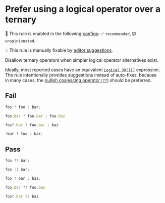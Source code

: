 # Prefer using a logical operator over a ternary

💼 This rule is enabled in the following [configs](https://github.com/sindresorhus/eslint-plugin-unicorn#recommended-config): ✅ `recommended`, ☑️ `unopinionated`.

💡 This rule is manually fixable by [editor suggestions](https://eslint.org/docs/latest/use/core-concepts#rule-suggestions).

<!-- end auto-generated rule header -->
<!-- Do not manually modify this header. Run: `npm run fix:eslint-docs` -->

Disallow ternary operators when simpler logical operator alternatives exist.

Ideally, most reported cases have an equivalent [`Logical OR(||)`](https://developer.mozilla.org/en-US/docs/Web/JavaScript/Reference/Operators/Logical_OR) expression. The rule intentionally provides suggestions instead of auto-fixes, because in many cases, the [nullish coalescing operator (`??`)](https://developer.mozilla.org/en-US/docs/Web/JavaScript/Reference/Operators/Nullish_coalescing_operator) should be preferred.

## Fail

```js
foo ? foo : bar;
```

```js
foo.bar ? foo.bar : foo.baz
```

```js
foo?.bar ? foo.bar : baz
```

```js
!bar ? foo : bar;
```

## Pass

```js
foo ?? bar;
```

```js
foo || bar;
```

```js
foo ? bar : baz;
```

```js
foo.bar ?? foo.baz
```

```js
foo?.bar ?? baz
```
